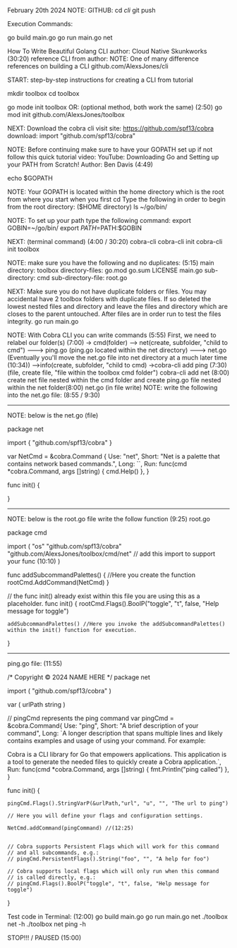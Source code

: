 February 20th 2024
NOTE: GITHUB:
cd _cli_
git push


Execution Commands:

go build main.go
go run main.go net



How To Write Beautiful Golang CLI
author: Cloud Native Skunkworks (30:20)
reference CLI from author:
NOTE: One of many difference references on building a CLI
github.com/AlexsJones/cli

START: step-by-step instructions for creating a CLI from tutorial

mkdir toolbox
cd toolbox

go mode init toolbox
OR: (optional method, both work the same) (2:50)
go mod init github.com/AlexsJones/toolbox

NEXT: Download the cobra cli
visit site: https://github.com/spf13/cobra
download:
import "github.com/spf13/cobra"

NOTE: Before continuing make sure to have your GOPATH set up if not follow this quick tutorial video:
YouTube: Downloading Go and Setting up your PATH from Scratch!
Author: Ben Davis (4:49)

echo $GOPATH

NOTE: Your GOPATH is located within the home directory which is the root from where you start when you first cd
Type the following in order to begin from the root directory: ($HOME directory)
ls ~/go/bin/

NOTE: To set up your path type the following command:
export GOBIN=~/go/bin/
export $PATH=$PATH:$GOBIN

NEXT: (terminal command) (4:00 / 30:20)
cobra-cli
cobra-cli init
cobra-cli init toolbox

NOTE: make sure you have the following and no duplicates: (5:15)
main directory: toolbox
directory-files:
go.mod
go.sum
LICENSE
main.go
sub-directory: cmd
sub-directory-file: root.go

NEXT: Make sure you do not have duplicate folders or files. You may accidental have 2 toolbox folders with duplicate files. If so deleted the lowest nested files and directory and leave the files and directory which are closes to the parent untouched. After files are in order run to test the files integrity.
go run main.go

NOTE: With Cobra CLI you can write commands (5:55)
First, we need to relabel our folder(s) (7:00)
-> cmd(folder)
--> net(create, subfolder, "child to cmd")
---> ping.go (ping.go located within the net directory)
---> net.go (Eventually you'll move the net.go file into net directory at a much later time (10:34))
-->info(create, subfolder, "child to cmd)
->cobra-cli add ping (7:30) (file, create file, "file within the toolbox cmd folder")
cobra-cli add net (8:00) create net file nested within the cmd folder and create ping.go file nested within the net folder(8:00)
net.go (in file write)
NOTE: write the following into the net.go file: (8:55 / 9:30)


--------------------------------------------------------------------------------------------

NOTE: below is the net.go (file)

package net

import {
    "github.com/spf13/cobra"
}

var NetCmd = &cobra.Command {
    Use: "net",
    Short: "Net is a palette that contains network based commands.",
    Long: ``,
    Run: func(cmd *cobra.Command, args []string) {
        cmd.Help()
    },
}

func init() {

}


---------------------------------------------------------------------------------------------------


NOTE: below is the root.go file write the follow function (9:25)
root.go


package cmd

import (
	"os"
	"github.com/spf13/cobra"
    "github.com/AlexsJones/toolbox/cmd/net"    // add this import to support your func (10:10)
)


func addSubcommandPalettes() { //Here you create the function
    rootCmd.AddCommand(NetCmd)
}

// the func init() already exist within this file you are using this as a placeholder.
func init() {
    rootCmd.Flags().BoolP("toggle", "t", false, "Help message for toggle")

    addSubcommandPalettes() //Here you invoke the addSubcommandPalettes() within the init() function for execution.
}



-------------------------------------------------------------------------------------------

ping.go file: (11:55)



/*
Copyright © 2024 NAME HERE <EMAIL ADDRESS>
*/
package net

import (
	"github.com/spf13/cobra"
)

var (
	urlPath string
)


// pingCmd represents the ping command
var pingCmd = &cobra.Command{
	Use:   "ping",
	Short: "A brief description of your command",
	Long: `A longer description that spans multiple lines and likely contains examples
and usage of using your command. For example:

Cobra is a CLI library for Go that empowers applications.
This application is a tool to generate the needed files
to quickly create a Cobra application.`,
	Run: func(cmd *cobra.Command, args []string) {
		fmt.Println("ping called")
	},
}

func init() {

    pingCmd.Flags().StringVarP(&urlPath,"url", "u", "", "The url to ping")

	// Here you will define your flags and configuration settings.

    NetCmd.addCommand(pingCommand) //(12:25)


	// Cobra supports Persistent Flags which will work for this command
	// and all subcommands, e.g.:
	// pingCmd.PersistentFlags().String("foo", "", "A help for foo")

	// Cobra supports local flags which will only run when this command
	// is called directly, e.g.:
	// pingCmd.Flags().BoolP("toggle", "t", false, "Help message for toggle")
}

Test code in Terminal: (12:00)
go build main.go
go run main.go net
./toolbox net -h
./toolbox net ping -h




STOP!!! / PAUSED (15:00)
